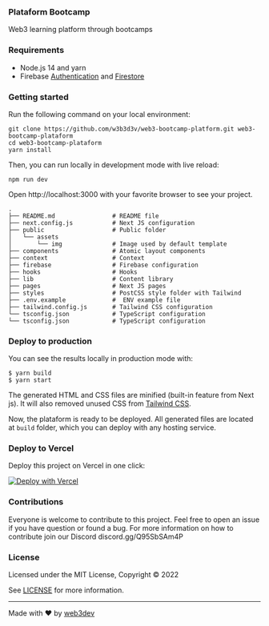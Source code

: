 ### Plataform Bootcamp 

Web3 learning platform through bootcamps


### Requirements

- Node.js 14 and yarn
- Firebase [Authentication](https://firebase.google.com/docs/auth) and [Firestore](https://firebase.google.com/docs/firestore)

### Getting started

Run the following command on your local environment:

```
git clone https://github.com/w3b3d3v/web3-bootcamp-platform.git web3-bootcamp-plataform
cd web3-bootcamp-plataform
yarn install
```

Then, you can run locally in development mode with live reload:

```
npm run dev
```

Open http://localhost:3000 with your favorite browser to see your project.

```
.
├── README.md                # README file
├── next.config.js           # Next JS configuration
├── public                   # Public folder
│   └── assets
│       └── img              # Image used by default template
├── components               # Atomic layout components
├── context                  # Context 
├── firebase                 # Firebase configuration
├── hooks                    # Hooks
├── lib                      # Content library
├── pages                    # Next JS pages
├── styles                   # PostCSS style folder with Tailwind
├── .env.example             #  ENV example file
├── tailwind.config.js       # Tailwind CSS configuration
└── tsconfig.json            # TypeScript configuration
└── tsconfig.json            # TypeScript configuration
```


### Deploy to production

You can see the results locally in production mode with:

```
$ yarn build
$ yarn start
```

The generated HTML and CSS files are minified (built-in feature from Next js). It will also removed unused CSS from [Tailwind CSS](https://tailwindcss.com).

Now, the plataform is ready to be deployed. All generated files are located at `build` folder, which you can deploy with any hosting service.

### Deploy to Vercel

Deploy this project on Vercel in one click:

[![Deploy with Vercel](https://vercel.com/button)](https://vercel.com/new/clone?repository-url=https://github.com/w3b3d3v/web3-bootcamp-platform)

### Contributions

Everyone is welcome to contribute to this project. Feel free to open an issue if you have question or found a bug.
For more information on how to contribute join our Discord discord.gg/Q95SbSAm4P

### License

Licensed under the MIT License, Copyright © 2022

See [LICENSE](LICENSE) for more information.

---

Made with ♥ by [web3dev](https://web3dev.com.br) 
